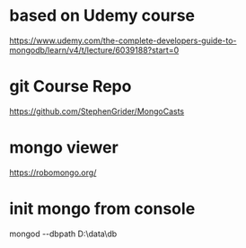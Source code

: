 # based on Udemy course
https://www.udemy.com/the-complete-developers-guide-to-mongodb/learn/v4/t/lecture/6039188?start=0

# git Course Repo
https://github.com/StephenGrider/MongoCasts


# mongo viewer
https://robomongo.org/

# init mongo from console
mongod --dbpath D:\data\db
